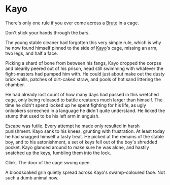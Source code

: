 # Kayo

There's only one rule if you ever come across a [Brute](../../continents/rathe/savage-lands/call-of-adventure.md#brutes) in a cage.

Don't stick your hands through the bars.

The young stable cleaner had forgotten this very simple rule, which is why he now found himself pinned to the side of [Kayo](../../heroes-of-rathe/kayo-about.md)'s cage, missing an arm, two legs, and half a face.

Picking a shard of bone from between his fangs, Kayo dropped the corpse and blearily peered out of his prison, head still swimming with whatever the fight-masters had pumped him with. He could just about make out the dusty brick walls, patches of dirt-caked straw, and pools of hot sand littering the chamber.

He had already lost count of how many days had passed in this wretched cage, only being released to battle creatures much larger than himself. The time he didn't spend locked up he spent fighting for his life, as ugly onlookers screeched in a language he didn't quite understand. He licked the stump that used to be his left arm in anguish.

Escape was futile. Every attempt he made only resulted in harsh punishment. Kayo sank to his knees, grunting with frustration. At least today he had snagged himself a tasty treat. He picked at the remains of the stable boy, and to his astonishment, a set of keys fell out of the boy's shredded pocket. Kayo glanced around to make sure he was alone, and hastily snatched up the keys, fumbling them into the lock.

Clink. The door of the cage swung open.

A bloodsoaked grin quietly spread across Kayo's swamp-coloured face. Not such a dumb animal now.

